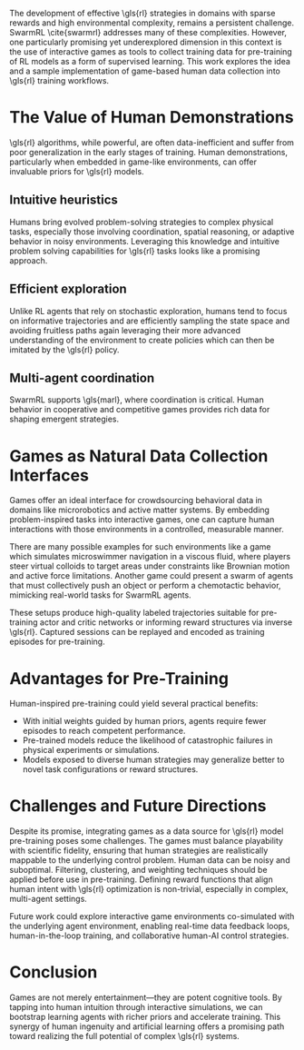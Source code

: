 


The development of effective \gls{rl} strategies in domains with sparse rewards and high environmental complexity, remains a persistent challenge. 
SwarmRL \cite{swarmrl} addresses many of these complexities. 
However, one particularly promising yet underexplored dimension in this context is the use of interactive games as tools to collect training data for
pre-training of RL models as a form of supervised learning. 
This work explores the idea and a sample implementation of game-based human data collection into \gls{rl} training workflows.

# The Value of Human Demonstrations

\gls{rl} algorithms, while powerful, are often data-inefficient and suffer from poor generalization in the early stages of training.
Human demonstrations, particularly when embedded in game-like environments, can offer invaluable priors for \gls{rl} models.

## Intuitive heuristics
Humans bring evolved problem-solving strategies to complex physical tasks, especially those involving coordination, 
spatial reasoning, or adaptive behavior in noisy environments. 
Leveraging this knowledge and intuitive problem solving capabilities for \gls{rl} tasks looks like a promising approach.

## Efficient exploration
Unlike RL agents that rely on stochastic exploration, humans tend to focus on informative trajectories and are efficiently sampling
the state space and avoiding fruitless paths again leveraging their more advanced understanding of the environment to create policies which can then be imitated by the \gls{rl} policy.

## Multi-agent coordination
SwarmRL supports \gls{marl}, where coordination is critical. 
Human behavior in cooperative and competitive games provides rich data for shaping emergent strategies.

# Games as Natural Data Collection Interfaces

Games offer an ideal interface for crowdsourcing behavioral data in domains like microrobotics and active matter systems. 
By embedding problem-inspired tasks into interactive games, one can capture human interactions with those environments in a controlled, measurable manner.

There are many possible examples for such environments like a game which simulates microswimmer navigation in a viscous fluid, 
where players steer virtual colloids to target areas under constraints like Brownian motion and active force limitations.
Another game could present a swarm of agents that must collectively push an object or perform a chemotactic behavior, mimicking real-world tasks for SwarmRL agents.

These setups produce high-quality labeled trajectories suitable for pre-training actor and critic networks or informing reward structures via inverse \gls{rl}.
Captured sessions can be replayed and encoded as training episodes for pre-training.

# Advantages for Pre-Training

Human-inspired pre-training could yield several practical benefits:

- With initial weights guided by human priors, agents require fewer episodes to reach competent performance.
- Pre-trained models reduce the likelihood of catastrophic failures in physical experiments or simulations.
- Models exposed to diverse human strategies may generalize better to novel task configurations or reward structures.

# Challenges and Future Directions

Despite its promise, integrating games as a data source for \gls{rl} model pre-training poses some challenges.
The games must balance playability with scientific fidelity, ensuring that human strategies are realistically mappable to the underlying control problem.
Human data can be noisy and suboptimal. Filtering, clustering, and weighting techniques should be applied before use in pre-training.
Defining reward functions that align human intent with \gls{rl} optimization is non-trivial, especially in complex, multi-agent settings.

Future work could explore interactive game environments co-simulated with the underlying agent environment, 
enabling real-time data feedback loops, human-in-the-loop training, and collaborative human-AI control strategies.


# Conclusion

Games are not merely entertainment—they are potent cognitive tools.
By tapping into human intuition through interactive simulations, we can bootstrap learning agents with richer priors and accelerate training. 
This synergy of human ingenuity and artificial learning offers a promising path toward realizing the full potential of complex \gls{rl} systems.
